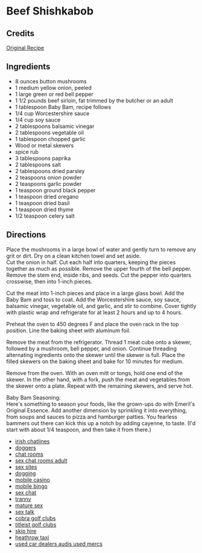 # Beef Shishkabob 

## Credits

[Original Recipe](http://www.foodnetwork.com/food/recipes/recipe/0,,FOOD_9936_18954,00.html "http://www.foodnetwork.com/food/recipes/recipe/0,,FOOD 9936 18954,00.html")

## Ingredients

- 8 ounces button mushrooms 
- 1 medium yellow onion, peeled 
- 1 large green or red bell pepper 
- 1 1/2 pounds beef sirloin, fat trimmed by the butcher or an adult 
- 1 tablespoon Baby Bam, recipe follows 
- 1/4 cup Worcestershire sauce 
- 1/4 cup soy sauce 
- 2 tablespoons balsamic vinegar 
- 2 tablespoons vegetable oil 
- 1 tablespoon chopped garlic 
- Wood or metal skewers
- spice rub
- 3 tablespoons paprika 
- 2 tablespoons salt 
- 2 tablespoons dried parsley 
- 2 teaspoons onion powder 
- 2 teaspoons garlic powder 
- 1 teaspoon ground black pepper 
- 1 teaspoon dried oregano 
- 1 teaspoon dried basil 
- 1 teaspoon dried thyme 
- 1/2 teaspoon celery salt

## Directions

Place the mushrooms in a large bowl of water and gently turn to remove any grit or dirt. Dry on a clean kitchen towel and set aside.   
Cut the onion in half. Cut each half into quarters, keeping the pieces together as much as possible. Remove the upper fourth of the bell pepper. Remove the stem end, inside ribs, and seeds. Cut the pepper into quarters crosswise, then into 1-inch pieces.   
  
Cut the meat into 1-inch pieces and place in a large glass bowl. Add the Baby Bam and toss to coat. Add the Worcestershire sauce, soy sauce, balsamic vinegar, vegetable oil, and garlic, and stir to combine. Cover tightly with plastic wrap and refrigerate for at least 2 hours and up to 4 hours.   
  
Preheat the oven to 450 degrees F and place the oven rack in the top position. Line the baking sheet with aluminum foil.   
  
Remove the meat from the refrigerator. Thread 1 meat cube onto a skewer, followed by a mushroom, bell pepper, and onion. Continue threading alternating ingredients onto the skewer until the skewer is full. Place the filled skewers on the baking sheet and bake for 10 minutes for medium.   
  
Remove from the oven. With an oven mitt or tongs, hold one end of the skewer. In the other hand, with a fork, push the meat and vegetables from the skewer onto a plate. Repeat with the remaining skewers, and serve hot.  
  
Baby Bam Seasoning:   
Here's something to season your foods, like the grown-ups do with Emeril's Original Essence. Add another dimension by sprinkling it into everything, from soups and sauces to pizza and hamburger patties. You fearless bammers out there can kick this up a notch by adding cayenne, to taste. (I'd start with about 1/4 teaspoon, and then take it from there.)

- [irish chatlines](http://uk.blog.360.yahoo.com/irish.phonesex "http://uk.blog.360.yahoo.com/irish.phonesex")
- [doggers](http://www.xanga.com/swingers_and_doggers "http://www.xanga.com/swingers and doggers")
- [chat rooms](http://www.xanga.com/uk_phone_sex "http://www.xanga.com/uk phone sex")
- [sex chat rooms adult](http://www.ring4phonesex.co.uk "http://www.ring4phonesex.co.uk")
- [sex sites](http://www.thepornsquad.com "http://www.thepornsquad.com")
- [dogging](http://www.swingers-doggers.co.uk "http://www.swingers-doggers.co.uk")
- [mobile casino](http://www.mobile-phonecasino.com "http://www.mobile-phonecasino.com")
- [mobile bingo](http://www.mobile-phone-bingo.com "http://www.mobile-phone-bingo.com")
- [sex chat](http://www.british-phone-sex.com "http://www.british-phone-sex.com")
- [tranny](http://uk.360.yahoo.com/shemale.phonesex "http://uk.360.yahoo.com/shemale.phonesex")
- [mature sex](http://www.grabagranny.co.uk "http://www.grabagranny.co.uk")
- [sex talk](http://www.121chatlines.co.uk "http://www.121chatlines.co.uk")
- [cobra golf clubs](http://www.cobra-golf-clubs.co.uk "http://www.cobra-golf-clubs.co.uk")
- [titleist golf clubs](http://www.titleist-golf-clubs.co.uk "http://www.titleist-golf-clubs.co.uk")
- [skip hire](http://www.hire-skip.co.uk "http://www.hire-skip.co.uk")
- [heathrow taxi](http://www.heathrowtaxiservice.co.uk "http://www.heathrowtaxiservice.co.uk")
- [used car dealers audis used mercs](http://www.xcardealers.com "http://www.xcardealers.com")

